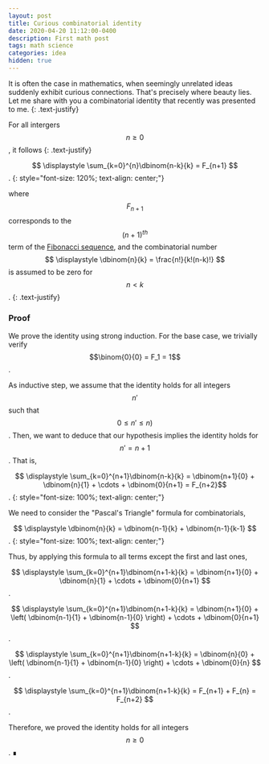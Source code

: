 ```yaml
---
layout: post
title: Curious combinatorial identity
date: 2020-04-20 11:12:00-0400
description: First math post
tags: math science
categories: idea
hidden: true
---
```



It is often the case in mathematics, when seemingly unrelated ideas suddenly exhibit curious connections. That's precisely where beauty lies. Let me share with you a combinatorial identity that recently was presented to me.
{: .text-justify}

For all intergers $$n \geq 0$$, it follows
{: .text-justify}

$$ \displaystyle \sum_{k=0}^{n}\dbinom{n-k}{k} = F_{n+1} $$.
{: style="font-size: 120%; text-align: center;"}

where $$ F_{n+1}$$ corresponds to the $$(n+1)^{th}$$ term of the [Fibonacci sequence](http://oeis.org/A000045), and the combinatorial number $$ \displaystyle \dbinom{n}{k} = \frac{n!}{k!(n-k)!} $$ is assumed to be zero for $$ n < k $$.
{: .text-justify}


### Proof

We prove the identity using strong induction. For the base case, we trivially verify $$\binom{0}{0} = F_1 = 1$$. 

As inductive step, we assume that the identity holds for all integers $$n'$$ such that $$ 0 \leq n' \leq n ) $$. Then, we want to deduce that our hypothesis implies the identity holds for $$ n' = n + 1 $$. That is, 

$$ \displaystyle \sum_{k=0}^{n+1}\dbinom{n-k}{k} = \dbinom{n+1}{0} + \dbinom{n}{1} + \cdots + \dbinom{0}{n+1} = F_{n+2}$$.
{: style="font-size: 100%; text-align: center;"}

We need to consider the "Pascal's Triangle" formula for combinatorials,

$$ \displaystyle \dbinom{n}{k} = \dbinom{n-1}{k} + \dbinom{n-1}{k-1} $$.
{: style="font-size: 100%; text-align: center;"}

Thus, by applying this formula to all terms except the first and last ones,

$$ \displaystyle \sum_{k=0}^{n+1}\dbinom{n+1-k}{k} = \dbinom{n+1}{0} + \dbinom{n}{1} + \cdots + \dbinom{0}{n+1} $$.

$$ \displaystyle \sum_{k=0}^{n+1}\dbinom{n+1-k}{k} = \dbinom{n+1}{0} + \left( \dbinom{n-1}{1} + \dbinom{n-1}{0} \right)  + \cdots + \dbinom{0}{n+1} $$.

$$ \displaystyle \sum_{k=0}^{n+1}\dbinom{n+1-k}{k} = \dbinom{n}{0} + \left( \dbinom{n-1}{1} + \dbinom{n-1}{0} \right)  + \cdots + \dbinom{0}{n} $$.

$$ \displaystyle \sum_{k=0}^{n+1}\dbinom{n+1-k}{k} = F_{n+1} + F_{n} = F_{n+2} $$.

Therefore, we proved the identity holds for all integers $$ n \geq 0 $$. ∎
